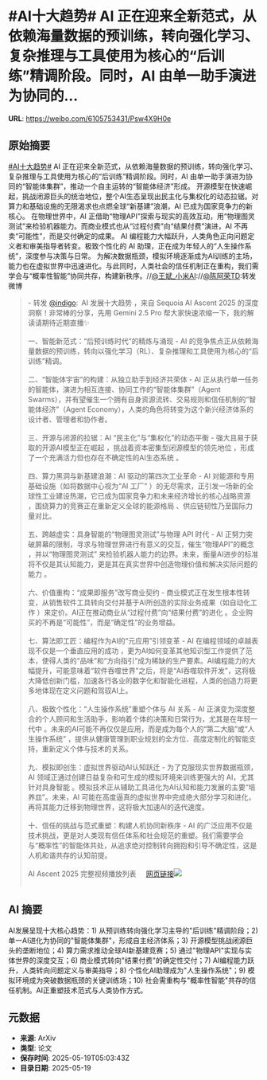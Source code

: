# #AI十大趋势# AI 正在迎来全新范式，从依赖海量数据的预训练，转向强化学习、复杂推理与工具使用为核心的“后训练”精调阶段。同时，AI 由单一助手演进为协同的...

**URL**: https://weibo.com/6105753431/Psw4X9H0e

## 原始摘要

<a href="https://m.weibo.cn/search?containerid=231522type%3D1%26t%3D10%26q%3D%23AI%E5%8D%81%E5%A4%A7%E8%B6%8B%E5%8A%BF%23&amp;extparam=%23AI%E5%8D%81%E5%A4%A7%E8%B6%8B%E5%8A%BF%23" data-hide=""><span class="surl-text">#AI十大趋势#</span></a> AI 正在迎来全新范式，从依赖海量数据的预训练，转向强化学习、复杂推理与工具使用为核心的“后训练”精调阶段。同时，AI 由单一助手演进为协同的“智能体集群”，推动一个自主运转的“智能体经济”形成。  开源模型在快速崛起，挑战闭源巨头的统治地位，整个AI生态呈现出民主化与集权化的动态拉锯。对算力和基础设施的无限渴求也点燃全球“新基建”浪潮，AI 已成为国家竞争力的新核心。  在物理世界中，AI 正借助“物理API”探索与现实的高效互动，用“物理图灵测试”来检验机器能力。而商业模式也从“过程付费”向“结果付费”演进，AI 不再卖“可能性”，而是交付确定的成果。  AI 编程能力大幅跃升，人类角色正向问题定义者和审美指导者转变。极致个性化的 AI 助理，正在成为年轻人的“人生操作系统”，深度参与决策与日常。  为解决数据瓶颈，模拟环境逐渐成为AI训练的主场，能力也在虚拟世界中迅速进化。与此同时，人类社会的信任机制正在重构，我们需学会与“概率性智能”协同共存，构建新秩序。//<a href="https://weibo.com/n/%E7%8E%8B%E6%96%8C_%E5%B0%8F%E7%B1%B3AI">@王斌_小米AI</a>://<a href="https://weibo.com/n/%E9%99%88%E9%98%BF%E8%8D%A3TD">@陈阿荣TD</a>:转发微博<br><blockquote> - 转发 <a href="https://weibo.com/1639597372" target="_blank">@indigo</a>: AI 发展十大趋势 ，来自 Sequoia AI Ascent 2025 的深度洞察！非常棒的分享，先用 Gemini 2.5 Pro 帮大家快速浓缩一下，我的解读请期待近期直播✨<br><br>一、智能新范式：“后预训练时代”的精炼与涌现 - AI 的竞争焦点正从依赖海量数据的预训练，转向以强化学习（RL）、复杂推理和工具使用为核心的“后训练”精调。<br><br>二、“智能体宇宙”的构建：从独立助手到经济共荣体 - AI 正从执行单一任务的智能体，演进为相互连接、协同工作的“智能体集群”（Agent Swarms），并有望催生一个拥有自身资源流转、交易规则和信任机制的“智能体经济”（Agent Economy），人类的角色将转变为这个新兴经济体系的设计者、管理者和协作者。<br><br>三、开源与闭源的拉锯：AI “民主化”与“集权化”的动态平衡 - 强大且易于获取的开源AI模型正在崛起 ，挑战着资本密集型闭源模型的领先地位 ，形成了一个充满活力但也存在不确定性的AI生态系统 。<br><br>四、算力黑洞与新基建浪潮：AI 驱动的第四次工业革命 - AI 对能源和专用基础设施（如将数据中心视为“AI 工厂” ）的无尽需求，正引发一场新的全球性工业建设热潮，它已成为国家竞争力和未来经济增长的核心战略资源 ，围绕算力的竞赛正在重新定义全球的能源格局 、供应链韧性乃至国际力量对比。<br><br>五、跨越虚实：具身智能的“物理图灵测试”与物理 API 时代 - AI 正努力突破屏幕的限制，寻求与物理世界进行有意义的交互，催生“物理API”的概念 ，并以“物理图灵测试” 来检验机器人能力的边界。未来，衡量AI进步的标准将不仅是其认知能力，更是其在真实世界中创造物理价值和解决实际问题的能力 。<br><br>六、价值重构：“成果即服务”改写商业契约 - 商业模式正在发生根本性转变，从销售软件工具转向交付并基于AI所创造的实际业务成果（如自动化工作 ）来定价。AI正在推动商业从“过程付费”向“结果付费”的进化 。企业购买的不再是“可能性”，而是“确定性”的业务增益。<br><br>七、算法即工匠：编程作为AI的“元应用”引领变革 - AI 在编程领域的卓越表现不仅是一个垂直应用的成功 ，更为AI如何变革其他知识型工作提供了范本，使得人类的“品味”和“方向指引”成为稀缺的生产要素。AI编程能力的大幅提升，可能意味着“软件吞噬世界”之后，将是“AI吞噬软件开发”，这将极大降低创新门槛，加速各行各业的数字化和智能化进程，人类的创造力将更多地体现在定义问题和驾驭AI上。<br><br>八、极致个性化：“人生操作系统”重塑个体与 AI 关系 - AI 正演变为深度整合的个人顾问和生活助手，影响着个体的决策和日常行为，尤其是在年轻一代中 。未来的AI可能不再仅仅是应用，而是成为每个人的“第二大脑”或“人生操作系统” ，提供从健康管理到职业规划的全方位、高度定制化的智能支持，重新定义个体与技术的关系。<br><br>九、模拟即创生：虚拟世界驱动AI认知跃迁 - 为了克服现实世界数据瓶颈，AI 领域正通过创建日益复杂和可生成的模拟环境来训练更强大的 AI，尤其针对具身智能 。模拟技术正从辅助工具进化为AI认知和能力发展的主要“培养皿”。未来，AI 可能在高度逼真的虚拟世界中完成绝大部分学习和进化，再将其能力迁移到物理世界，这将极大加速AI的迭代速度。<br><br>十、信任的挑战与范式重塑：构建人机协同新秩序 - AI 的广泛应用不仅是技术挑战，更是对人类现有信任体系和社会规范的重塑。我们需要学会与“概率性”的智能体共处，从追求绝对控制转向拥抱和引导不确定性，这是人机和谐共存的认知前提。<br><br>AI Ascent 2025 完整视频播放列表 <a href="https://weibo.cn/sinaurl?u=https%3A%2F%2Fwww.youtube.com%2Fplaylist%3Flist%3DPLOhHNjZItNnMEqGLRWkKjaMcdSJptkR08" data-hide=""><span class="url-icon"><img style="width: 1rem;height: 1rem" src="https://h5.sinaimg.cn/upload/2015/09/25/3/timeline_card_small_web_default.png" referrerpolicy="no-referrer"></span><span class="surl-text">网页链接</span></a><img style="" src="https://tvax4.sinaimg.cn/large/61ba453cgy1i1fw7ouiyhj21wg1f01el.jpg" referrerpolicy="no-referrer"><br><br></blockquote>

## AI 摘要

AI发展呈现十大核心趋势：1) 从预训练转向强化学习主导的"后训练"精调阶段；2) 单一AI进化为协同的"智能体集群"，形成自主经济体系；3) 开源模型挑战闭源巨头的垄断地位；4) 算力需求推动全球AI新基建竞赛；5) 通过"物理API"实现与实体世界的深度交互；6) 商业模式转向"结果付费"的确定性交付；7) AI编程能力跃升，人类转向问题定义与审美指导；8) 个性化AI助理成为"人生操作系统"；9) 模拟环境成为突破数据瓶颈的关键训练场；10) 社会需重构与"概率性智能"共存的信任机制。AI正重塑技术范式与人类协作方式。

## 元数据

- **来源**: ArXiv
- **类型**: 论文
- **保存时间**: 2025-05-19T05:03:43Z
- **目录日期**: 2025-05-19
